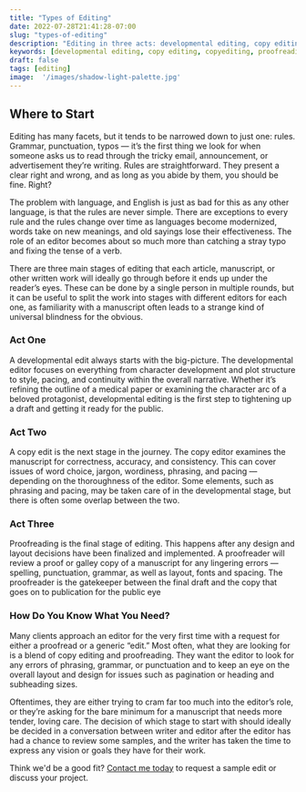 ```yaml
---
title: "Types of Editing"
date: 2022-07-28T21:41:28-07:00
slug: "types-of-editing"
description: "Editing in three acts: developmental editing, copy editing, and proofreading."
keywords: [developmental editing, copy editing, copyediting, proofreading, getting started]
draft: false
tags: [editing]
image:  '/images/shadow-light-palette.jpg'
---
```


## Where to Start

Editing has many facets, but it tends to be narrowed down to just one: rules. Grammar, punctuation, typos — it’s the first thing we look for when someone asks us to read through the tricky email, announcement, or advertisement they’re writing. Rules are straightforward. They present a clear right and wrong, and as long as you abide by them, you should be fine. Right?

The problem with language, and English is just as bad for this as any other language, is that the rules are never simple. There are exceptions to every rule and the rules change over time as languages become modernized, words take on new meanings, and old sayings lose their effectiveness. The role of an editor becomes about so much more than catching a stray typo and fixing the tense of a verb.

There are three main stages of editing that each article, manuscript, or other written work will ideally go through before it ends up under the reader’s eyes. These can be done by a single person in multiple rounds, but it can be useful to split the work into stages with different editors for each one, as familiarity with a manuscript often leads to a strange kind of universal blindness for the obvious. 

### Act One

A developmental edit always starts with the big-picture. The developmental editor focuses on everything from character development and plot structure to style, pacing, and continuity within the overall narrative. Whether it’s refining the outline of a medical paper or examining the character arc of a beloved protagonist, developmental editing is the first step to tightening up a draft and getting it ready for the public. 

### Act Two

A copy edit is the next stage in the journey. The copy editor examines the manuscript for correctness, accuracy, and consistency. This can cover issues of word choice, jargon, wordiness, phrasing, and pacing — depending on the thoroughness of the editor. Some elements, such as phrasing and pacing, may be taken care of in the developmental stage, but there is often some overlap between the two.

### Act Three

Proofreading is the final stage of editing. This happens after any design and layout decisions have been finalized and implemented. A proofreader will review a proof or galley copy of a manuscript for any lingering errors — spelling, punctuation, grammar, as well as layout, fonts and spacing. The proofreader is the gatekeeper between the final draft and the copy that goes on to publication for the public eye

### How Do You Know What You Need?

Many clients approach an editor for the very first time with a request for either a proofread or a generic “edit.” Most often, what they are looking for is a blend of copy editing and proofreading. They want the editor to look for any errors of phrasing, grammar, or punctuation and to keep an eye on the overall layout and design for issues such as pagination or heading and subheading sizes.

Oftentimes, they are either trying to cram far too much into the editor’s role, or they’re asking for the bare minimum for a manuscript that needs more tender, loving care. The decision of which stage to start with should ideally be decided in a conversation between writer and editor after the editor has had a chance to review some samples, and the writer has taken the time to express any vision or goals they have for their work.

Think we'd be a good fit? [Contact me today](mailto:elisebbt@gmail.com) to request a sample edit or discuss your project.